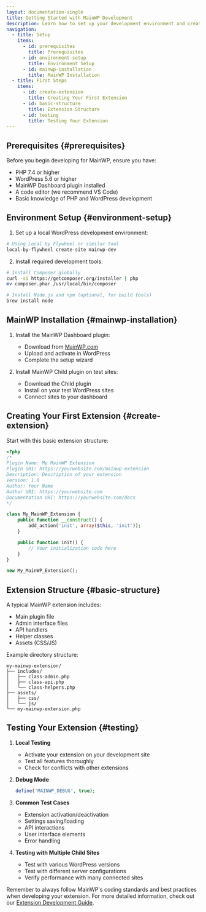```yaml
---
layout: documentation-single
title: Getting Started with MainWP Development
description: Learn how to set up your development environment and create your first MainWP extension.
navigation:
  - title: Setup
    items:
      - id: prerequisites
        title: Prerequisites
      - id: environment-setup
        title: Environment Setup
      - id: mainwp-installation
        title: MainWP Installation
  - title: First Steps
    items:
      - id: create-extension
        title: Creating Your First Extension
      - id: basic-structure
        title: Extension Structure
      - id: testing
        title: Testing Your Extension
---
```


## Prerequisites {#prerequisites}

Before you begin developing for MainWP, ensure you have:

- PHP 7.4 or higher
- WordPress 5.6 or higher
- MainWP Dashboard plugin installed
- A code editor (we recommend VS Code)
- Basic knowledge of PHP and WordPress development

## Environment Setup {#environment-setup}

1. Set up a local WordPress development environment:

```bash
# Using Local by Flywheel or similar tool
local-by-flywheel create-site mainwp-dev
```

2. Install required development tools:

```bash
# Install Composer globally
curl -sS https://getcomposer.org/installer | php
mv composer.phar /usr/local/bin/composer

# Install Node.js and npm (optional, for build tools)
brew install node
```

## MainWP Installation {#mainwp-installation}

1. Install the MainWP Dashboard plugin:
   - Download from [MainWP.com](https://mainwp.com)
   - Upload and activate in WordPress
   - Complete the setup wizard

2. Install MainWP Child plugin on test sites:
   - Download the Child plugin
   - Install on your test WordPress sites
   - Connect sites to your dashboard

## Creating Your First Extension {#create-extension}

Start with this basic extension structure:

```php
<?php
/*
Plugin Name: My MainWP Extension
Plugin URI: https://yourwebsite.com/mainwp-extension
Description: Description of your extension
Version: 1.0
Author: Your Name
Author URI: https://yourwebsite.com
Documentation URI: https://yourwebsite.com/docs
*/

class My_MainWP_Extension {
    public function __construct() {
        add_action('init', array($this, 'init'));
    }

    public function init() {
        // Your initialization code here
    }
}

new My_MainWP_Extension();
```

## Extension Structure {#basic-structure}

A typical MainWP extension includes:

- Main plugin file
- Admin interface files
- API handlers
- Helper classes
- Assets (CSS/JS)

Example directory structure:

```
my-mainwp-extension/
├── includes/
│   ├── class-admin.php
│   ├── class-api.php
│   └── class-helpers.php
├── assets/
│   ├── css/
│   └── js/
└── my-mainwp-extension.php
```

## Testing Your Extension {#testing}

1. **Local Testing**
   - Activate your extension on your development site
   - Test all features thoroughly
   - Check for conflicts with other extensions

2. **Debug Mode**
   ```php
   define('MAINWP_DEBUG', true);
   ```

3. **Common Test Cases**
   - Extension activation/deactivation
   - Settings saving/loading
   - API interactions
   - User interface elements
   - Error handling

4. **Testing with Multiple Child Sites**
   - Test with various WordPress versions
   - Test with different server configurations
   - Verify performance with many connected sites

Remember to always follow MainWP's coding standards and best practices when developing your extension. For more detailed information, check out our [Extension Development Guide](/guides/extension-development/).
